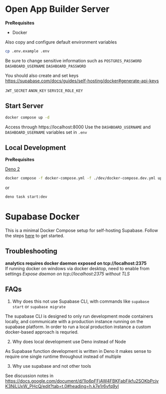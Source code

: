 # Open App Builder Server

**PreRequisites**

- Docker

Also copy and configure default environment variables

```sh
cp .env.example .env
```

Be sure to change sensitive information such as
`POSTGRES_PASSWORD`
`DASHBOARD_USERNAME`
`DASHBOARD_PASSWORD`

You should also create and set keys
https://supabase.com/docs/guides/self-hosting/docker#generate-api-keys

`JWT_SECRET`
`ANON_KEY`
`SERVICE_ROLE_KEY`

## Start Server

```sh
docker compose up -d
```

Access through https://localhost:8000
Use the `DASHBOARD_USERNAME` and `DASHBOARD_USERNAME` variables set in `.env`

## Local Development

**PreRequisites**

[Deno 2](https://docs.deno.com/runtime/getting_started/installation/)

```sh
docker compose -f docker-compose.yml -f ./dev/docker-compose.dev.yml up --renew-anon-volumes
```

or

```sh
deno task start:dev
```

# Supabase Docker

This is a minimal Docker Compose setup for self-hosting Supabase. Follow the steps [here](https://supabase.com/docs/guides/hosting/docker) to get started.

## Troubleshooting

**analytics requires docker daemon exposed on tcp://localhost:2375**  
If running docker on windows via docker desktop, need to enable from settings
_Expose daemon on tcp://localhost:2375 without TLS_

## FAQs

1. Why does this not use Supabase CLI, with commands like `supabase start` or `supabase migrate`

The supabase CLI is designed to only run development mode containers locally, and communicate with a production instance running on the supabase platform. In order to run a local production instance a custom docker-based approach is requried.

2. Why does local development use Deno instead of Node

As Supabase function development is written in Deno it makes sense to require one single runtime throughout instead of multiple

3. Why use supabase and not other tools

See discussion notes in https://docs.google.com/document/d/1Io6pFFjAW4FBKFabFikfu2SOKbPcjvK3NiLUxW_PHcQ/edit?tab=t.0#heading=h.k7e1r6vfq9yl
